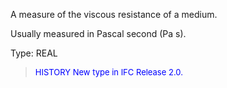 A measure of the viscous resistance of a medium.

Usually measured in Pascal second (Pa s).

Type: REAL

> <font size="-1" color="#0000FF">HISTORY New type in IFC Release 2.0.
</font>
